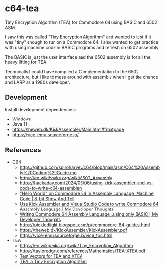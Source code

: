 # c64-tea

Tiny Encryption Algorithm (TEA) for Commodore 64 using BASIC and 6502 ASM.

I saw this was called "Tiny Encryption Algorithm" and wanted to test if it was "tiny" enough to run on a Commodore 64.
I also wanted to get practice with using machine code in BASIC programs and refresh on 6502 assembly.

The BASIC is just the user interface and the 6502 assembly is for all the heavy lifting for TEA.

Technically I could have compiled a C implementation to the 6502 architecture, but I like to mess around with
assembly when I get the chance and LARP as a 1980s developer.

## Development

Install development dependencies:
- Windows
- Java 11+
- https://theweb.dk/KickAssembler/Main.html#frontpage
- https://vice-emu.sourceforge.io/

## References

- C64
  - https://github.com/spiroharvey/c64/blob/main/asm/C64%20Assembly%20Coding%20Guide.md
  - https://en.wikibooks.org/wiki/6502_Assembly
  - https://hackaday.com/2024/06/06/using-kick-assembler-and-vs-code-to-write-c64-assembler/
  - ["Hello World" on Commodore 64 in Assembly Language, Machine Code | 8-bit Show And Tell](https://www.youtube.com/watch?v=CHLzzfEmj3I)
  - [Use Kick Assembler and Visual Studio Code to write Commodore 64 Assembly Language | My Developer Thoughts](https://www.youtube.com/watch?v=gNC_A03zRbg)
  - [Writing Commodore 64 Assembly Language...using only BASIC | My Developer Thoughts](https://www.youtube.com/watch?v=H-n64TxS7MM)
  - https://pickledlight.blogspot.com/p/commodore-64-guides.html
  - https://theweb.dk/KickAssembler/KickAssembler.pdf
  - https://vice-emu.sourceforge.io/vice_toc.html
- TEA
  - https://en.wikipedia.org/wiki/Tiny_Encryption_Algorithm
  - https://tayloredge.com/reference/Mathematics/TEA-XTEA.pdf
  - [Test Vectors for TEA and XTEA](https://www.cix.co.uk/~klockstone/teavect.htm)
  - [TEA, a Tiny Encryption Algorithm](./docs/tea-wheeler-needham.pdf)
